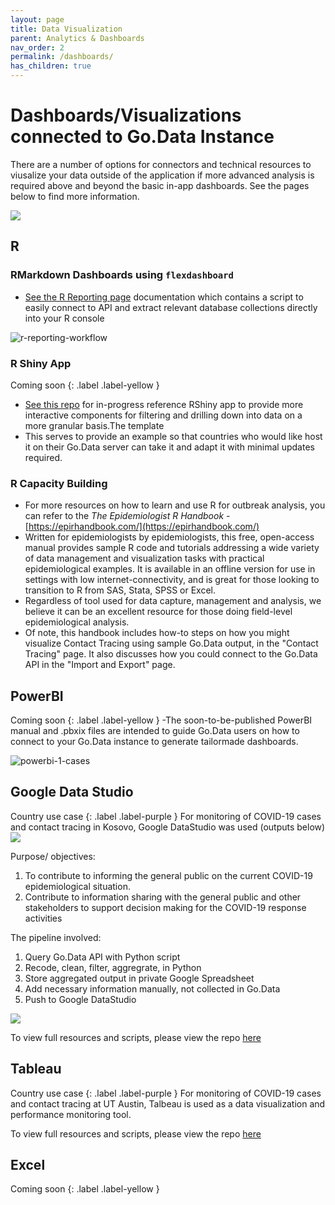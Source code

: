 ```yaml
---
layout: page
title: Data Visualization
parent: Analytics & Dashboards
nav_order: 2
permalink: /dashboards/
has_children: true
---
```


# Dashboards/Visualizations connected to Go.Data Instance
There are a number of options for connectors and technical resources to viusalize your data outside of the application if more advanced analysis is required above and beyond the basic in-app dashboards. See the pages below to find more information.

![](../assets/analytics_connectors.PNG)

## R
### RMarkdown Dashboards using `flexdashboard`
- [See the R Reporting page](https://github.com/WorldHealthOrganization/godata/blob/master/analytics/r-reporting) documentation which contains a script to easily connect to API and extract relevant database collections directly into your R console 

![r-reporting-workflow](../assets/R_reporting_workflow.PNG)

### R Shiny App
Coming soon
{: .label .label-yellow }
- [See this repo](https://github.com/WorldHealthOrganization/godata/tree/master/analytics/r-reporting/r-shiny) for in-progress reference RShiny app to provide more interactive components for filtering and drilling down into data on a more granular basis.The template 
- This serves to provide an example so that countries who would like host it on their Go.Data server can take it and adapt it with minimal updates required.

### R Capacity Building
- For more resources on how to learn and use R for outbreak analysis, you can refer to the *The Epidemiologist R Handbook* - [https://epirhandbook.com/](https://epirhandbook.com/)
- Written for epidemiologists by epidemiologists, this free, open-access manual provides sample R code and tutorials addressing a wide variety of data management and visualization tasks with practical epidemiological examples. It is available in an offline version for use in settings with low internet-connectivity, and is great for those looking to transition to R from SAS, Stata, SPSS or Excel.
- Regardless of tool used for data capture, management and analysis, we believe it can be an excellent resource for those doing field-level epidemiological analysis.
- Of note, this handbook includes how-to steps on how you might visualize Contact Tracing using sample Go.Data output, in the "Contact Tracing" page. It also discusses how you could connect to the Go.Data API in the "Import and Export" page.

## PowerBI
Coming soon
{: .label .label-yellow }
-The soon-to-be-published PowerBI manual and .pbxix files are intended to guide Go.Data users on how to connect to your Go.Data instance to generate tailormade dashboards.
 
![powerbi-1-cases](../assets/powerbi_dash1_cases.png)

## Google Data Studio
Country use case
{: .label .label-purple }
For monitoring of COVID-19 cases and contact tracing in Kosovo, Google DataStudio was used (outputs below)
![](../assets/googledatastudio-kosovo-1.png)

Purpose/ objectives: 
1.	To contribute to informing the general public on the current COVID-19 epidemiological situation.
2.	Contribute to information sharing with the general public and other stakeholders to support decision making for the COVID-19 response activities

The pipeline involved:
1. Query Go.Data API with Python script
2. Recode, clean, filter, aggregrate, in Python
3. Store aggregated output in private Google Spreadsheet
4. Add necessary information manually, not collected in Go.Data
5. Push to Google DataStudio

![](../assets/kosovo-data-flow.png)

To view full resources and scripts, please view the repo [here](https://github.com/WorldHealthOrganization/godata/tree/master/analytics/country_use_cases/godata-Kosovo)

## Tableau
Country use case
{: .label .label-purple }
For monitoring of COVID-19 cases and contact tracing at UT Austin, Talbeau is used as a data visualization and performance monitoring tool.

To view full resources and scripts, please view the repo [here](https://github.com/WorldHealthOrganization/godata/tree/master/analytics/country_use_cases/godata-universityoftexas)

## Excel
Coming soon
{: .label .label-yellow }



